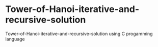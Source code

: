 # Tower-of-Hanoi-iterative-and-recursive-solution
Tower-of-Hanoi-iterative-and-recursive-solution using C progamming language
